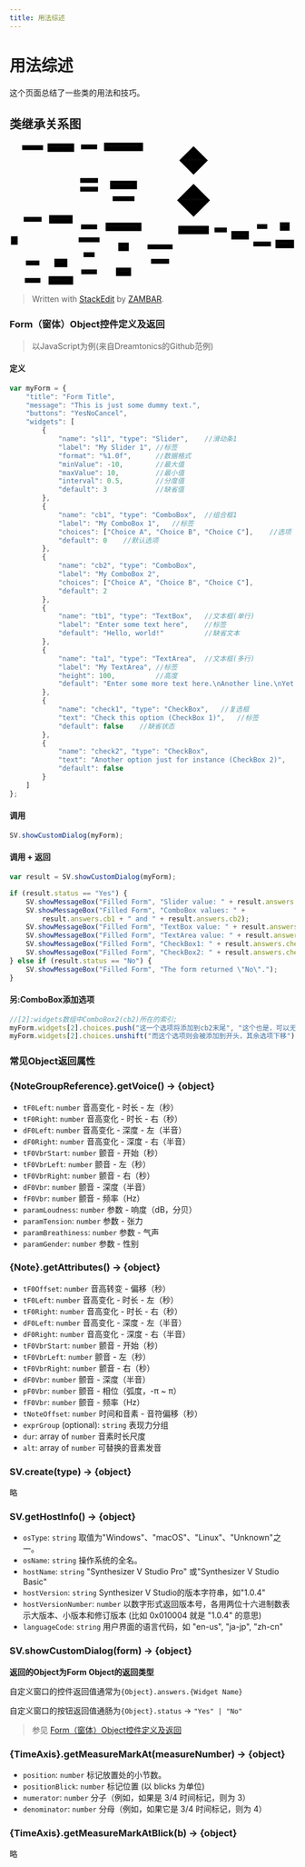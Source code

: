 ```yaml
---
title: 用法综述
---
```


# 用法综述

这个页面总结了一些类的用法和技巧。

## 类继承关系图
<svg id="mermaid-svg-vy9rh0UuHOfylwYI" width="100%" xmlns="http://www.w3.org/2000/svg" xmlns:xlink="http://www.w3.org/1999/xlink" height="802.296875" style="max-width: 1585.801513671875px;" viewBox="0 0 1585.801513671875 802.296875"><style>#mermaid-svg-vy9rh0UuHOfylwYI{font-family:"trebuchet ms",verdana,arial,sans-serif;font-size:16px;fill:#000000;}#mermaid-svg-vy9rh0UuHOfylwYI .error-icon{fill:#552222;}#mermaid-svg-vy9rh0UuHOfylwYI .error-text{fill:#552222;stroke:#552222;}#mermaid-svg-vy9rh0UuHOfylwYI .edge-thickness-normal{stroke-width:2px;}#mermaid-svg-vy9rh0UuHOfylwYI .edge-thickness-thick{stroke-width:3.5px;}#mermaid-svg-vy9rh0UuHOfylwYI .edge-pattern-solid{stroke-dasharray:0;}#mermaid-svg-vy9rh0UuHOfylwYI .edge-pattern-dashed{stroke-dasharray:3;}#mermaid-svg-vy9rh0UuHOfylwYI .edge-pattern-dotted{stroke-dasharray:2;}#mermaid-svg-vy9rh0UuHOfylwYI .marker{fill:#666;stroke:#666;}#mermaid-svg-vy9rh0UuHOfylwYI .marker.cross{stroke:#666;}#mermaid-svg-vy9rh0UuHOfylwYI svg{font-family:"trebuchet ms",verdana,arial,sans-serif;font-size:16px;}#mermaid-svg-vy9rh0UuHOfylwYI .label{font-family:"trebuchet ms",verdana,arial,sans-serif;color:#000000;}#mermaid-svg-vy9rh0UuHOfylwYI .cluster-label text{fill:#333;}#mermaid-svg-vy9rh0UuHOfylwYI .cluster-label span{color:#333;}#mermaid-svg-vy9rh0UuHOfylwYI .label text,#mermaid-svg-vy9rh0UuHOfylwYI span{fill:#000000;color:#000000;}#mermaid-svg-vy9rh0UuHOfylwYI .node rect,#mermaid-svg-vy9rh0UuHOfylwYI .node circle,#mermaid-svg-vy9rh0UuHOfylwYI .node ellipse,#mermaid-svg-vy9rh0UuHOfylwYI .node polygon,#mermaid-svg-vy9rh0UuHOfylwYI .node path{fill:#eee;stroke:#999;stroke-width:1px;}#mermaid-svg-vy9rh0UuHOfylwYI .node .label{text-align:center;}#mermaid-svg-vy9rh0UuHOfylwYI .node.clickable{cursor:pointer;}#mermaid-svg-vy9rh0UuHOfylwYI .arrowheadPath{fill:#333333;}#mermaid-svg-vy9rh0UuHOfylwYI .edgePath .path{stroke:#666;stroke-width:1.5px;}#mermaid-svg-vy9rh0UuHOfylwYI .flowchart-link{stroke:#666;fill:none;}#mermaid-svg-vy9rh0UuHOfylwYI .edgeLabel{background-color:white;text-align:center;}#mermaid-svg-vy9rh0UuHOfylwYI .edgeLabel rect{opacity:0.5;background-color:white;fill:white;}#mermaid-svg-vy9rh0UuHOfylwYI .cluster rect{fill:hsl(210,66.6666666667%,95%);stroke:#26a;stroke-width:1px;}#mermaid-svg-vy9rh0UuHOfylwYI .cluster text{fill:#333;}#mermaid-svg-vy9rh0UuHOfylwYI .cluster span{color:#333;}#mermaid-svg-vy9rh0UuHOfylwYI div.mermaidTooltip{position:absolute;text-align:center;max-width:200px;padding:2px;font-family:"trebuchet ms",verdana,arial,sans-serif;font-size:12px;background:hsl(-160,0%,93.3333333333%);border:1px solid #26a;border-radius:2px;pointer-events:none;z-index:100;}#mermaid-svg-vy9rh0UuHOfylwYI:root{--mermaid-font-family:"trebuchet ms",verdana,arial,sans-serif;}#mermaid-svg-vy9rh0UuHOfylwYI flowchart{fill:apa;}</style><g><g class="output"><g class="clusters"></g><g class="edgePaths"><g class="edgePath LS-SV LE-ArrV" id="L-SV-ArrV" style="opacity: 1;"><path class="path" d="M31.15766072540473,526.6015625L128.0859375,35.5390625L211.078125,35.5390625" marker-end="url(https://stackedit.io/app#arrowhead4241)" style="fill:none"></path><defs><marker id="arrowhead4241" viewBox="0 0 10 10" refX="9" refY="5" markerUnits="strokeWidth" markerWidth="8" markerHeight="6" orient="auto"><path d="M 0 0 L 10 5 L 0 10 z" class="arrowheadPath" style="stroke-width: 1; stroke-dasharray: 1, 0;"></path></marker></defs></g><g class="edgePath LS-SV LE-MEV" id="L-SV-MEV" style="opacity: 1;"><path class="path" d="M45.09375,528.5284303179556L128.0859375,432.62382888793945L219.390625,432.62382888793945" marker-end="url(https://stackedit.io/app#arrowhead4242)" style="fill:none"></path><defs><marker id="arrowhead4242" viewBox="0 0 10 10" refX="9" refY="5" markerUnits="strokeWidth" markerWidth="8" markerHeight="6" orient="auto"><path d="M 0 0 L 10 5 L 0 10 z" class="arrowheadPath" style="stroke-width: 1; stroke-dasharray: 1, 0;"></path></marker></defs></g><g class="edgePath LS-SV LE-Prj" id="L-SV-Prj" style="opacity: 1;"><path class="path" d="M45.09375,572.6575634040548L128.0859375,674.21875L248.75,674.21875" marker-end="url(https://stackedit.io/app#arrowhead4243)" style="fill:none"></path><defs><marker id="arrowhead4243" viewBox="0 0 10 10" refX="9" refY="5" markerUnits="strokeWidth" markerWidth="8" markerHeight="6" orient="auto"><path d="M 0 0 L 10 5 L 0 10 z" class="arrowheadPath" style="stroke-width: 1; stroke-dasharray: 1, 0;"></path></marker></defs></g><g class="edgePath LS-SV LE-PBCtrl" id="L-SV-PBCtrl" style="opacity: 1;"><path class="path" d="M37.28054291143716,573.3203125L128.0859375,770.9375L216.59375,770.9375" marker-end="url(https://stackedit.io/app#arrowhead4244)" style="fill:none"></path><defs><marker id="arrowhead4244" viewBox="0 0 10 10" refX="9" refY="5" markerUnits="strokeWidth" markerWidth="8" markerHeight="6" orient="auto"><path d="M 0 0 L 10 5 L 0 10 z" class="arrowheadPath" style="stroke-width: 1; stroke-dasharray: 1, 0;"></path></marker></defs></g><g class="edgePath LS-ArrV LE-ASSt" id="L-ArrV-ASSt" style="opacity: 1;"><path class="path" d="M358.265625,33.57357446835064L441.171875,31.359375L524.078125,31.359375" marker-end="url(https://stackedit.io/app#arrowhead4245)" style="fill:none"></path><defs><marker id="arrowhead4245" viewBox="0 0 10 10" refX="9" refY="5" markerUnits="strokeWidth" markerWidth="8" markerHeight="6" orient="auto"><path d="M 0 0 L 10 5 L 0 10 z" class="arrowheadPath" style="stroke-width: 1; stroke-dasharray: 1, 0;"></path></marker></defs></g><g class="edgePath LS-ArrV LE-CSys" id="L-ArrV-CSys" style="opacity: 1;"><path class="path" d="M304.7868644682543,58.8984375L441.171875,217.28125L557.75,232.530810560847" marker-end="url(https://stackedit.io/app#arrowhead4246)" style="fill:none"></path><defs><marker id="arrowhead4246" viewBox="0 0 10 10" refX="9" refY="5" markerUnits="strokeWidth" markerWidth="8" markerHeight="6" orient="auto"><path d="M 0 0 L 10 5 L 0 10 z" class="arrowheadPath" style="stroke-width: 1; stroke-dasharray: 1, 0;"></path></marker></defs></g><g class="edgePath LS-MEV LE-CSys" id="L-MEV-CSys" style="opacity: 1;"><path class="path" d="M306.56474866861953,409.26445388793945L441.171875,265.640625L557.75,251.3918168509586" marker-end="url(https://stackedit.io/app#arrowhead4247)" style="fill:none"></path><defs><marker id="arrowhead4247" viewBox="0 0 10 10" refX="9" refY="5" markerUnits="strokeWidth" markerWidth="8" markerHeight="6" orient="auto"><path d="M 0 0 L 10 5 L 0 10 z" class="arrowheadPath" style="stroke-width: 1; stroke-dasharray: 1, 0;"></path></marker></defs></g><g class="edgePath LS-MEV LE-NGrpR" id="L-MEV-NGrpR" style="opacity: 1;"><path class="path" d="M316.6153379257943,409.26445388793945L441.171875,318.1796875L632.2890625,318.1796875L834.875,318.1796875L995.5530110568933,468.2421875" marker-end="url(https://stackedit.io/app#arrowhead4248)" style="fill:none"></path><defs><marker id="arrowhead4248" viewBox="0 0 10 10" refX="9" refY="5" markerUnits="strokeWidth" markerWidth="8" markerHeight="6" orient="auto"><path d="M 0 0 L 10 5 L 0 10 z" class="arrowheadPath" style="stroke-width: 1; stroke-dasharray: 1, 0;"></path></marker></defs></g><g class="edgePath LS-MEV LE-TISSt" id="L-MEV-TISSt" style="opacity: 1;"><path class="path" d="M349.953125,450.00978479598655L441.171875,474.30351638793945L533,474.30351638793945" marker-end="url(https://stackedit.io/app#arrowhead4249)" style="fill:none"></path><defs><marker id="arrowhead4249" viewBox="0 0 10 10" refX="9" refY="5" markerUnits="strokeWidth" markerWidth="8" markerHeight="6" orient="auto"><path d="M 0 0 L 10 5 L 0 10 z" class="arrowheadPath" style="stroke-width: 1; stroke-dasharray: 1, 0;"></path></marker></defs></g><g class="edgePath LS-MEV LE-Trk" id="L-MEV-Trk" style="opacity: 1;"><path class="path" d="M316.90990462452635,455.98320388793945L441.171875,546.0222663879395L603.2109375,579.0696102479627" marker-end="url(https://stackedit.io/app#arrowhead4250)" style="fill:none"></path><defs><marker id="arrowhead4250" viewBox="0 0 10 10" refX="9" refY="5" markerUnits="strokeWidth" markerWidth="8" markerHeight="6" orient="auto"><path d="M 0 0 L 10 5 L 0 10 z" class="arrowheadPath" style="stroke-width: 1; stroke-dasharray: 1, 0;"></path></marker></defs></g><g class="edgePath LS-Prj LE-Trk" id="L-Prj-Trk" style="opacity: 1;"><path class="path" d="M320.59375,663.6925216528555L441.171875,628.359375L603.2109375,591.5970483485263" marker-end="url(https://stackedit.io/app#arrowhead4251)" style="fill:none"></path><defs><marker id="arrowhead4251" viewBox="0 0 10 10" refX="9" refY="5" markerUnits="strokeWidth" markerWidth="8" markerHeight="6" orient="auto"><path d="M 0 0 L 10 5 L 0 10 z" class="arrowheadPath" style="stroke-width: 1; stroke-dasharray: 1, 0;"></path></marker></defs></g><g class="edgePath LS-Prj LE-NGrp" id="L-Prj-NGrp" style="opacity: 1;"><path class="path" d="M320.59375,672.1206772289337L441.171875,665.078125L632.2890625,665.078125L834.875,665.078125L1020.5648422241211,665.078125L1170.9421844482422,665.078125L1261.157499824528,544.140625" marker-end="url(https://stackedit.io/app#arrowhead4252)" style="fill:none"></path><defs><marker id="arrowhead4252" viewBox="0 0 10 10" refX="9" refY="5" markerUnits="strokeWidth" markerWidth="8" markerHeight="6" orient="auto"><path d="M 0 0 L 10 5 L 0 10 z" class="arrowheadPath" style="stroke-width: 1; stroke-dasharray: 1, 0;"></path></marker></defs></g><g class="edgePath LS-Prj LE-TAx" id="L-Prj-TAx" style="opacity: 1;"><path class="path" d="M320.59375,685.5160649211261L441.171875,723.4375L590.4453125,723.4375" marker-end="url(https://stackedit.io/app#arrowhead4253)" style="fill:none"></path><defs><marker id="arrowhead4253" viewBox="0 0 10 10" refX="9" refY="5" markerUnits="strokeWidth" markerWidth="8" markerHeight="6" orient="auto"><path d="M 0 0 L 10 5 L 0 10 z" class="arrowheadPath" style="stroke-width: 1; stroke-dasharray: 1, 0;"></path></marker></defs></g><g class="edgePath LS-Trk LE-NGrpR" id="L-Trk-NGrpR" style="opacity: 1;"><path class="path" d="M661.3671875,585L834.875,585L974.1229661680674,514.9609375" marker-end="url(https://stackedit.io/app#arrowhead4254)" style="fill:none"></path><defs><marker id="arrowhead4254" viewBox="0 0 10 10" refX="9" refY="5" markerUnits="strokeWidth" markerWidth="8" markerHeight="6" orient="auto"><path d="M 0 0 L 10 5 L 0 10 z" class="arrowheadPath" style="stroke-width: 1; stroke-dasharray: 1, 0;"></path></marker></defs></g><g class="edgePath LS-NGrpR LE-NGrp" id="L-NGrpR-NGrp" style="opacity: 1;"><path class="path" d="M1105.322654724121,491.6015625L1170.9421844482422,491.6015625L1230.0046844482422,507.6124811746988" marker-end="url(https://stackedit.io/app#arrowhead4255)" style="fill:none"></path><defs><marker id="arrowhead4255" viewBox="0 0 10 10" refX="9" refY="5" markerUnits="strokeWidth" markerWidth="8" markerHeight="6" orient="auto"><path d="M 0 0 L 10 5 L 0 10 z" class="arrowheadPath" style="stroke-width: 1; stroke-dasharray: 1, 0;"></path></marker></defs></g><g class="edgePath LS-NGrp LE-Nte" id="L-NGrp-Nte" style="opacity: 1;"><path class="path" d="M1327.1609344482422,501.5856806575168L1400.9656219482422,472.421875L1499.3484344482422,472.421875" marker-end="url(https://stackedit.io/app#arrowhead4256)" style="fill:none"></path><defs><marker id="arrowhead4256" viewBox="0 0 10 10" refX="9" refY="5" markerUnits="strokeWidth" markerWidth="8" markerHeight="6" orient="auto"><path d="M 0 0 L 10 5 L 0 10 z" class="arrowheadPath" style="stroke-width: 1; stroke-dasharray: 1, 0;"></path></marker></defs></g><g class="edgePath LS-NGrp LE-Auto" id="L-NGrp-Auto" style="opacity: 1;"><path class="path" d="M1327.1609344482422,539.9768193424833L1400.9656219482422,569.140625L1474.7703094482422,569.140625" marker-end="url(https://stackedit.io/app#arrowhead4257)" style="fill:none"></path><defs><marker id="arrowhead4257" viewBox="0 0 10 10" refX="9" refY="5" markerUnits="strokeWidth" markerWidth="8" markerHeight="6" orient="auto"><path d="M 0 0 L 10 5 L 0 10 z" class="arrowheadPath" style="stroke-width: 1; stroke-dasharray: 1, 0;"></path></marker></defs></g><g class="edgePath LS-ASSt LE-GrpS" id="L-ASSt-GrpS" style="opacity: 1;"><path class="path" d="M740.5,31.359375L834.875,31.359375L964.6489725817373,84.10023853886817" marker-end="url(https://stackedit.io/app#arrowhead4258)" style="fill:none"></path><defs><marker id="arrowhead4258" viewBox="0 0 10 10" refX="9" refY="5" markerUnits="strokeWidth" markerWidth="8" markerHeight="6" orient="auto"><path d="M 0 0 L 10 5 L 0 10 z" class="arrowheadPath" style="stroke-width: 1; stroke-dasharray: 1, 0;"></path></marker></defs></g><g class="edgePath LS-TISSt LE-GrpS" id="L-TISSt-GrpS" style="opacity: 1;"><path class="path" d="M675.2066185838348,450.94414138793945L834.875,364.0390625L987.8858756178838,152.93353339376293" marker-end="url(https://stackedit.io/app#arrowhead4259)" style="fill:none"></path><defs><marker id="arrowhead4259" viewBox="0 0 10 10" refX="9" refY="5" markerUnits="strokeWidth" markerWidth="8" markerHeight="6" orient="auto"><path d="M 0 0 L 10 5 L 0 10 z" class="arrowheadPath" style="stroke-width: 1; stroke-dasharray: 1, 0;"></path></marker></defs></g><g class="edgePath LS-ASSt LE-SSB" id="L-ASSt-SSB" style="opacity: 1;"><path class="path" d="M671.638019991617,54.71875L834.875,151.62382888793945L974.0937887200613,283.0835580816966" marker-end="url(https://stackedit.io/app#arrowhead4260)" style="fill:none"></path><defs><marker id="arrowhead4260" viewBox="0 0 10 10" refX="9" refY="5" markerUnits="strokeWidth" markerWidth="8" markerHeight="6" orient="auto"><path d="M 0 0 L 10 5 L 0 10 z" class="arrowheadPath" style="stroke-width: 1; stroke-dasharray: 1, 0;"></path></marker></defs></g><g class="edgePath LS-TISSt LE-SSB" id="L-TISSt-SSB" style="opacity: 1;"><path class="path" d="M731.578125,489.8299962166194L834.875,505.98320388793945L974.5770045613726,372.2543513631308" marker-end="url(https://stackedit.io/app#arrowhead4261)" style="fill:none"></path><defs><marker id="arrowhead4261" viewBox="0 0 10 10" refX="9" refY="5" markerUnits="strokeWidth" markerWidth="8" markerHeight="6" orient="auto"><path d="M 0 0 L 10 5 L 0 10 z" class="arrowheadPath" style="stroke-width: 1; stroke-dasharray: 1, 0;"></path></marker></defs></g></g><g class="edgeLabels"><g class="edgeLabel" transform="translate(128.0859375,35.5390625)" style="opacity: 1;"><g transform="translate(-57.9921875,-13.359375)" class="label"><rect rx="0" ry="0" width="115.984375" height="26.71875"></rect><foreignObject width="115.984375" height="26.71875"><div xmlns="http://www.w3.org/1999/xhtml" style="display: inline-block; white-space: nowrap;"><span id="L-L-SV-ArrV" class="edgeLabel L-LS-SV' L-LE-ArrV">getArrangement</span></div></foreignObject></g></g><g class="edgeLabel" transform="translate(128.0859375,432.62382888793945)" style="opacity: 1;"><g transform="translate(-49.6796875,-13.359375)" class="label"><rect rx="0" ry="0" width="99.359375" height="26.71875"></rect><foreignObject width="99.359375" height="26.71875"><div xmlns="http://www.w3.org/1999/xhtml" style="display: inline-block; white-space: nowrap;"><span id="L-L-SV-MEV" class="edgeLabel L-LS-SV' L-LE-MEV">getMainEditor</span></div></foreignObject></g></g><g class="edgeLabel" transform="translate(128.0859375,674.21875)" style="opacity: 1;"><g transform="translate(-37.46875,-13.359375)" class="label"><rect rx="0" ry="0" width="74.9375" height="26.71875"></rect><foreignObject width="74.9375" height="26.71875"><div xmlns="http://www.w3.org/1999/xhtml" style="display: inline-block; white-space: nowrap;"><span id="L-L-SV-Prj" class="edgeLabel L-LS-SV' L-LE-Prj">getProject</span></div></foreignObject></g></g><g class="edgeLabel" transform="translate(128.0859375,770.9375)" style="opacity: 1;"><g transform="translate(-43.1796875,-13.359375)" class="label"><rect rx="0" ry="0" width="86.359375" height="26.71875"></rect><foreignObject width="86.359375" height="26.71875"><div xmlns="http://www.w3.org/1999/xhtml" style="display: inline-block; white-space: nowrap;"><span id="L-L-SV-PBCtrl" class="edgeLabel L-LS-SV' L-LE-PBCtrl">getPlayback</span></div></foreignObject></g></g><g class="edgeLabel" transform="translate(441.171875,31.359375)" style="opacity: 1;"><g transform="translate(-44.5625,-13.359375)" class="label"><rect rx="0" ry="0" width="89.125" height="26.71875"></rect><foreignObject width="89.125" height="26.71875"><div xmlns="http://www.w3.org/1999/xhtml" style="display: inline-block; white-space: nowrap;"><span id="L-L-ArrV-ASSt" class="edgeLabel L-LS-ArrV' L-LE-ASSt">getSelection</span></div></foreignObject></g></g><g class="edgeLabel" transform="translate(441.171875,217.28125)" style="opacity: 1;"><g transform="translate(-49.3984375,-13.359375)" class="label"><rect rx="0" ry="0" width="98.796875" height="26.71875"></rect><foreignObject width="98.796875" height="26.71875"><div xmlns="http://www.w3.org/1999/xhtml" style="display: inline-block; white-space: nowrap;"><span id="L-L-ArrV-CSys" class="edgeLabel L-LS-ArrV' L-LE-CSys">getNavigation</span></div></foreignObject></g></g><g class="edgeLabel" transform="translate(441.171875,265.640625)" style="opacity: 1;"><g transform="translate(-49.3984375,-13.359375)" class="label"><rect rx="0" ry="0" width="98.796875" height="26.71875"></rect><foreignObject width="98.796875" height="26.71875"><div xmlns="http://www.w3.org/1999/xhtml" style="display: inline-block; white-space: nowrap;"><span id="L-L-MEV-CSys" class="edgeLabel L-LS-MEV' L-LE-CSys">getNavigation</span></div></foreignObject></g></g><g class="edgeLabel" transform="translate(632.2890625,318.1796875)" style="opacity: 1;"><g transform="translate(-60.4765625,-13.359375)" class="label"><rect rx="0" ry="0" width="120.953125" height="26.71875"></rect><foreignObject width="120.953125" height="26.71875"><div xmlns="http://www.w3.org/1999/xhtml" style="display: inline-block; white-space: nowrap;"><span id="L-L-MEV-NGrpR" class="edgeLabel L-LS-MEV' L-LE-NGrpR">getCurrentGroup</span></div></foreignObject></g></g><g class="edgeLabel" transform="translate(441.171875,474.30351638793945)" style="opacity: 1;"><g transform="translate(-44.5625,-13.359375)" class="label"><rect rx="0" ry="0" width="89.125" height="26.71875"></rect><foreignObject width="89.125" height="26.71875"><div xmlns="http://www.w3.org/1999/xhtml" style="display: inline-block; white-space: nowrap;"><span id="L-L-MEV-TISSt" class="edgeLabel L-LS-MEV' L-LE-TISSt">getSelection</span></div></foreignObject></g></g><g class="edgeLabel" transform="translate(441.171875,546.0222663879395)" style="opacity: 1;"><g transform="translate(-57.90625,-13.359375)" class="label"><rect rx="0" ry="0" width="115.8125" height="26.71875"></rect><foreignObject width="115.8125" height="26.71875"><div xmlns="http://www.w3.org/1999/xhtml" style="display: inline-block; white-space: nowrap;"><span id="L-L-MEV-Trk" class="edgeLabel L-LS-MEV' L-LE-Trk">getCurrentTrack</span></div></foreignObject></g></g><g class="edgeLabel" transform="translate(441.171875,628.359375)" style="opacity: 1;"><g transform="translate(-30.625,-13.359375)" class="label"><rect rx="0" ry="0" width="61.25" height="26.71875"></rect><foreignObject width="61.25" height="26.71875"><div xmlns="http://www.w3.org/1999/xhtml" style="display: inline-block; white-space: nowrap;"><span id="L-L-Prj-Trk" class="edgeLabel L-LS-Prj' L-LE-Trk">getTrack</span></div></foreignObject></g></g><g class="edgeLabel" transform="translate(834.875,665.078125)" style="opacity: 1;"><g transform="translate(-50.125,-13.359375)" class="label"><rect rx="0" ry="0" width="100.25" height="26.71875"></rect><foreignObject width="100.25" height="26.71875"><div xmlns="http://www.w3.org/1999/xhtml" style="display: inline-block; white-space: nowrap;"><span id="L-L-Prj-NGrp" class="edgeLabel L-LS-Prj' L-LE-NGrp">getNoteGroup</span></div></foreignObject></g></g><g class="edgeLabel" transform="translate(441.171875,723.4375)" style="opacity: 1;"><g transform="translate(-43.3984375,-13.359375)" class="label"><rect rx="0" ry="0" width="86.796875" height="26.71875"></rect><foreignObject width="86.796875" height="26.71875"><div xmlns="http://www.w3.org/1999/xhtml" style="display: inline-block; white-space: nowrap;"><span id="L-L-Prj-TAx" class="edgeLabel L-LS-Prj' L-LE-TAx">getTimeAxis</span></div></foreignObject></g></g><g class="edgeLabel" transform="translate(834.875,585)" style="opacity: 1;"><g transform="translate(-69.375,-13.359375)" class="label"><rect rx="0" ry="0" width="138.75" height="26.71875"></rect><foreignObject width="138.75" height="26.71875"><div xmlns="http://www.w3.org/1999/xhtml" style="display: inline-block; white-space: nowrap;"><span id="L-L-Trk-NGrpR" class="edgeLabel L-LS-Trk' L-LE-NGrpR">getGroupReference</span></div></foreignObject></g></g><g class="edgeLabel" transform="translate(1170.9421844482422,491.6015625)" style="opacity: 1;"><g transform="translate(-34.0625,-13.359375)" class="label"><rect rx="0" ry="0" width="68.125" height="26.71875"></rect><foreignObject width="68.125" height="26.71875"><div xmlns="http://www.w3.org/1999/xhtml" style="display: inline-block; white-space: nowrap;"><span id="L-L-NGrpR-NGrp" class="edgeLabel L-LS-NGrpR' L-LE-NGrp">getTarget</span></div></foreignObject></g></g><g class="edgeLabel" transform="translate(1400.9656219482422,472.421875)" style="opacity: 1;"><g transform="translate(-28.484375,-13.359375)" class="label"><rect rx="0" ry="0" width="56.96875" height="26.71875"></rect><foreignObject width="56.96875" height="26.71875"><div xmlns="http://www.w3.org/1999/xhtml" style="display: inline-block; white-space: nowrap;"><span id="L-L-NGrp-Nte" class="edgeLabel L-LS-NGrp' L-LE-Nte">getNote</span></div></foreignObject></g></g><g class="edgeLabel" transform="translate(1400.9656219482422,569.140625)" style="opacity: 1;"><g transform="translate(-48.8046875,-13.359375)" class="label"><rect rx="0" ry="0" width="97.609375" height="26.71875"></rect><foreignObject width="97.609375" height="26.71875"><div xmlns="http://www.w3.org/1999/xhtml" style="display: inline-block; white-space: nowrap;"><span id="L-L-NGrp-Auto" class="edgeLabel L-LS-NGrp' L-LE-Auto">getParameter</span></div></foreignObject></g></g><g class="edgeLabel" transform="" style="opacity: 1;"><g transform="translate(0,0)" class="label"><rect rx="0" ry="0" width="0" height="0"></rect><foreignObject width="0" height="0"><div xmlns="http://www.w3.org/1999/xhtml" style="display: inline-block; white-space: nowrap;"><span id="L-L-ASSt-GrpS" class="edgeLabel L-LS-ASSt' L-LE-GrpS"></span></div></foreignObject></g></g><g class="edgeLabel" transform="" style="opacity: 1;"><g transform="translate(0,0)" class="label"><rect rx="0" ry="0" width="0" height="0"></rect><foreignObject width="0" height="0"><div xmlns="http://www.w3.org/1999/xhtml" style="display: inline-block; white-space: nowrap;"><span id="L-L-TISSt-GrpS" class="edgeLabel L-LS-TISSt' L-LE-GrpS"></span></div></foreignObject></g></g><g class="edgeLabel" transform="" style="opacity: 1;"><g transform="translate(0,0)" class="label"><rect rx="0" ry="0" width="0" height="0"></rect><foreignObject width="0" height="0"><div xmlns="http://www.w3.org/1999/xhtml" style="display: inline-block; white-space: nowrap;"><span id="L-L-ASSt-SSB" class="edgeLabel L-LS-ASSt' L-LE-SSB"></span></div></foreignObject></g></g><g class="edgeLabel" transform="" style="opacity: 1;"><g transform="translate(0,0)" class="label"><rect rx="0" ry="0" width="0" height="0"></rect><foreignObject width="0" height="0"><div xmlns="http://www.w3.org/1999/xhtml" style="display: inline-block; white-space: nowrap;"><span id="L-L-TISSt-SSB" class="edgeLabel L-LS-TISSt' L-LE-SSB"></span></div></foreignObject></g></g></g><g class="nodes"><g class="node default" id="flowchart-SV-28980" transform="translate(26.546875,549.9609375)" style="opacity: 1;"><rect rx="0" ry="0" x="-18.546875" y="-23.359375" width="37.09375" height="46.71875" class="label-container"></rect><g class="label" transform="translate(0,0)"><g transform="translate(-8.546875,-13.359375)"><foreignObject width="17.09375" height="26.71875"><div xmlns="http://www.w3.org/1999/xhtml" style="display: inline-block; white-space: nowrap;">SV</div></foreignObject></g></g></g><g class="node default" id="flowchart-ArrV-28981" transform="translate(284.671875,35.5390625)" style="opacity: 1;"><rect rx="0" ry="0" x="-73.59375" y="-23.359375" width="147.1875" height="46.71875" class="label-container"></rect><g class="label" transform="translate(0,0)"><g transform="translate(-63.59375,-13.359375)"><foreignObject width="127.1875" height="26.71875"><div xmlns="http://www.w3.org/1999/xhtml" style="display: inline-block; white-space: nowrap;">ArrangementView</div></foreignObject></g></g></g><g class="node default" id="flowchart-MEV-28983" transform="translate(284.671875,432.62382888793945)" style="opacity: 1;"><rect rx="0" ry="0" x="-65.28125" y="-23.359375" width="130.5625" height="46.71875" class="label-container"></rect><g class="label" transform="translate(0,0)"><g transform="translate(-55.28125,-13.359375)"><foreignObject width="110.5625" height="26.71875"><div xmlns="http://www.w3.org/1999/xhtml" style="display: inline-block; white-space: nowrap;">MainEditorView</div></foreignObject></g></g></g><g class="node default" id="flowchart-Prj-28985" transform="translate(284.671875,674.21875)" style="opacity: 1;"><rect rx="0" ry="0" x="-35.921875" y="-23.359375" width="71.84375" height="46.71875" class="label-container"></rect><g class="label" transform="translate(0,0)"><g transform="translate(-25.921875,-13.359375)"><foreignObject width="51.84375" height="26.71875"><div xmlns="http://www.w3.org/1999/xhtml" style="display: inline-block; white-space: nowrap;">Project</div></foreignObject></g></g></g><g class="node default" id="flowchart-PBCtrl-28987" transform="translate(284.671875,770.9375)" style="opacity: 1;"><rect rx="0" ry="0" x="-68.078125" y="-23.359375" width="136.15625" height="46.71875" class="label-container"></rect><g class="label" transform="translate(0,0)"><g transform="translate(-58.078125,-13.359375)"><foreignObject width="116.15625" height="26.71875"><div xmlns="http://www.w3.org/1999/xhtml" style="display: inline-block; white-space: nowrap;">PlayBackControl</div></foreignObject></g></g></g><g class="node default" id="flowchart-ASSt-28989" transform="translate(632.2890625,31.359375)" style="opacity: 1;"><rect rx="0" ry="0" x="-108.2109375" y="-23.359375" width="216.421875" height="46.71875" class="label-container"></rect><g class="label" transform="translate(0,0)"><g transform="translate(-98.2109375,-13.359375)"><foreignObject width="196.421875" height="26.71875"><div xmlns="http://www.w3.org/1999/xhtml" style="display: inline-block; white-space: nowrap;">ArrangementSelectionState</div></foreignObject></g></g></g><g class="node default" id="flowchart-CSys-28991" transform="translate(632.2890625,242.28125)" style="opacity: 1;"><rect rx="0" ry="0" x="-74.5390625" y="-23.359375" width="149.078125" height="46.71875" class="label-container"></rect><g class="label" transform="translate(0,0)"><g transform="translate(-64.5390625,-13.359375)"><foreignObject width="129.078125" height="26.71875"><div xmlns="http://www.w3.org/1999/xhtml" style="display: inline-block; white-space: nowrap;">CoordinateSystem</div></foreignObject></g></g></g><g class="node default" id="flowchart-NGrpR-28995" transform="translate(1020.5648422241211,491.6015625)" style="opacity: 1;"><rect rx="0" ry="0" x="-84.7578125" y="-23.359375" width="169.515625" height="46.71875" class="label-container"></rect><g class="label" transform="translate(0,0)"><g transform="translate(-74.7578125,-13.359375)"><foreignObject width="149.515625" height="26.71875"><div xmlns="http://www.w3.org/1999/xhtml" style="display: inline-block; white-space: nowrap;">NoteGroupReference</div></foreignObject></g></g></g><g class="node default" id="flowchart-TISSt-28997" transform="translate(632.2890625,474.30351638793945)" style="opacity: 1;"><rect rx="0" ry="0" x="-99.2890625" y="-23.359375" width="198.578125" height="46.71875" class="label-container"></rect><g class="label" transform="translate(0,0)"><g transform="translate(-89.2890625,-13.359375)"><foreignObject width="178.578125" height="26.71875"><div xmlns="http://www.w3.org/1999/xhtml" style="display: inline-block; white-space: nowrap;">TrackInnerSelectionState</div></foreignObject></g></g></g><g class="node default" id="flowchart-Trk-28999" transform="translate(632.2890625,585)" style="opacity: 1;"><rect rx="0" ry="0" x="-29.078125" y="-23.359375" width="58.15625" height="46.71875" class="label-container"></rect><g class="label" transform="translate(0,0)"><g transform="translate(-19.078125,-13.359375)"><foreignObject width="38.15625" height="26.71875"><div xmlns="http://www.w3.org/1999/xhtml" style="display: inline-block; white-space: nowrap;">Track</div></foreignObject></g></g></g><g class="node default" id="flowchart-NGrp-29003" transform="translate(1278.5828094482422,520.78125)" style="opacity: 1;"><rect rx="0" ry="0" x="-48.578125" y="-23.359375" width="97.15625" height="46.71875" class="label-container"></rect><g class="label" transform="translate(0,0)"><g transform="translate(-38.578125,-13.359375)"><foreignObject width="77.15625" height="26.71875"><div xmlns="http://www.w3.org/1999/xhtml" style="display: inline-block; white-space: nowrap;">NoteGroup</div></foreignObject></g></g></g><g class="node default" id="flowchart-TAx-29005" transform="translate(632.2890625,723.4375)" style="opacity: 1;"><rect rx="0" ry="0" x="-41.84375" y="-23.359375" width="83.6875" height="46.71875" class="label-container"></rect><g class="label" transform="translate(0,0)"><g transform="translate(-31.84375,-13.359375)"><foreignObject width="63.6875" height="26.71875"><div xmlns="http://www.w3.org/1999/xhtml" style="display: inline-block; white-space: nowrap;">TimeAxis</div></foreignObject></g></g></g><g class="node default" id="flowchart-Nte-29011" transform="translate(1526.2859344482422,472.421875)" style="opacity: 1;"><rect rx="0" ry="0" x="-26.9375" y="-23.359375" width="53.875" height="46.71875" class="label-container"></rect><g class="label" transform="translate(0,0)"><g transform="translate(-16.9375,-13.359375)"><foreignObject width="33.875" height="26.71875"><div xmlns="http://www.w3.org/1999/xhtml" style="display: inline-block; white-space: nowrap;">Note</div></foreignObject></g></g></g><g class="node default" id="flowchart-Auto-29013" transform="translate(1526.2859344482422,569.140625)" style="opacity: 1;"><rect rx="0" ry="0" x="-51.515625" y="-23.359375" width="103.03125" height="46.71875" class="label-container"></rect><g class="label" transform="translate(0,0)"><g transform="translate(-41.515625,-13.359375)"><foreignObject width="83.03125" height="26.71875"><div xmlns="http://www.w3.org/1999/xhtml" style="display: inline-block; white-space: nowrap;">Automation</div></foreignObject></g></g></g><g class="node default" id="flowchart-GrpS-29015" transform="translate(1020.5648422241211,106.3984375)" style="opacity: 1;"><polygon points="79.2140625,0 158.428125,-79.2140625 79.2140625,-158.428125 0,-79.2140625" transform="translate(-79.2140625,79.2140625)" class="label-container"></polygon><g class="label" transform="translate(0,0)"><g transform="translate(-54.65625,-13.359375)"><foreignObject width="109.3125" height="26.71875"><div xmlns="http://www.w3.org/1999/xhtml" style="display: inline-block; white-space: nowrap;">GroupSelection</div></foreignObject></g></g></g><g class="node default" id="flowchart-SSB-29019" transform="translate(1020.5648422241211,326.9273452758789)" style="opacity: 1;"><polygon points="91.31484375000001,0 182.62968750000002,-91.31484375000001 91.31484375000001,-182.62968750000002 0,-91.31484375000001" transform="translate(-91.31484375000001,91.31484375000001)" class="label-container"></polygon><g class="label" transform="translate(0,0)"><g transform="translate(-68.1015625,-13.359375)"><foreignObject width="136.203125" height="26.71875"><div xmlns="http://www.w3.org/1999/xhtml" style="display: inline-block; white-space: nowrap;">SelectionStateBase</div></foreignObject></g></g></g></g></g></g></svg>

> Written with [StackEdit](https://stackedit.io/) by [ZAMBAR](https://space.bilibili.com/156494172).

### Form（窗体）Object控件定义及返回

> 以JavaScript为例(来自Dreamtonics的Github范例)

#### 定义

``` js
var myForm = {
    "title": "Form Title",
    "message": "This is just some dummy text.",
    "buttons": "YesNoCancel",
    "widgets": [
        {
            "name": "sl1", "type": "Slider",	//滑动条1
            "label": "My Slider 1",	//标签
            "format": "%1.0f",		//数据格式
            "minValue": -10,		//最大值
            "maxValue": 10,			//最小值
            "interval": 0.5,		//分度值
            "default": 3			//缺省值
        },
        {
            "name": "cb1", "type": "ComboBox",	//组合框1
            "label": "My ComboBox 1",	//标签
            "choices": ["Choice A", "Choice B", "Choice C"],	//选项
            "default": 0	//默认选项
        },
        {
            "name": "cb2", "type": "ComboBox",
            "label": "My ComboBox 2",
            "choices": ["Choice A", "Choice B", "Choice C"],
            "default": 2
        },
        {
            "name": "tb1", "type": "TextBox",	//文本框(单行)
            "label": "Enter some text here",	//标签
            "default": "Hello, world!"			//缺省文本
        },
        {
            "name": "ta1", "type": "TextArea",	//文本框(多行)
            "label": "My TextArea",	//标签
            "height": 100,			//高度
            "default": "Enter some more text here.\nAnother line.\nYet another line!",	//缺省文本
        },
        {
            "name": "check1", "type": "CheckBox",	//复选框
            "text": "Check this option (CheckBox 1)",	//标签
            "default": false	//缺省状态
        },
        {
            "name": "check2", "type": "CheckBox",
            "text": "Another option just for instance (CheckBox 2)",
            "default": false
        }
    ]
};
```

#### 调用

``` js
SV.showCustomDialog(myForm);
```

#### 调用 + 返回

``` js
var result = SV.showCustomDialog(myForm);

if (result.status == "Yes") {
    SV.showMessageBox("Filled Form", "Slider value: " + result.answers.sl1 + result.answers.sl1);
    SV.showMessageBox("Filled Form", "ComboBox values: " +
        result.answers.cb1 + " and " + result.answers.cb2);
    SV.showMessageBox("Filled Form", "TextBox value: " + result.answers.tb1);
    SV.showMessageBox("Filled Form", "TextArea value: " + result.answers.ta1);
    SV.showMessageBox("Filled Form", "CheckBox1: " + result.answers.check1);
    SV.showMessageBox("Filled Form", "CheckBox2: " + result.answers.check2);
} else if (result.status == "No") {
    SV.showMessageBox("Filled Form", "The form returned \"No\".");
}
```

#### 另:ComboBox添加选项

```js
//[2]:widgets数组中ComboBox2(cb2)所在的索引;
myForm.widgets[2].choices.push("这一个选项将添加到cb2末尾", "这个也是，可以无限添加");
myForm.widgets[2].choices.unshift("而这个选项则会被添加到开头，其余选项下移");
```

### 常见Object返回属性

### {NoteGroupReference}.getVoice() → {object}

- `tF0Left`: `number` 音高变化 - 时长 - 左（秒）
- `tF0Right`: `number` 音高变化 - 时长 - 右（秒）
- `dF0Left`: `number` 音高变化 - 深度 - 左（半音）
- `dF0Right`: `number` 音高变化 - 深度 - 右（半音）
- `tF0VbrStart`: `number` 颤音 - 开始（秒）
- `tF0VbrLeft`: `number` 颤音 - 左（秒）
- `tF0VbrRight`: `number` 颤音 - 右（秒）
- `dF0Vbr`: `number` 颤音 - 深度（半音）
- `fF0Vbr`: `number` 颤音 - 频率（Hz）
- `paramLoudness`: `number` 参数 - 响度（dB，分贝）
- `paramTension`: `number` 参数 - 张力
- `paramBreathiness`: `number` 参数 - 气声
- `paramGender`: `number` 参数 - 性别

### {Note}.getAttributes() → {object}

- `tF0Offset`: `number` 音高转变 - 偏移（秒）
- `tF0Left`: `number` 音高变化 - 时长 - 左（秒）
- `tF0Right`: `number` 音高变化 - 时长 - 右（秒）
- `dF0Left`: `number` 音高变化 - 深度 - 左（半音）
- `dF0Right`: `number` 音高变化 - 深度 - 右（半音）
- `tF0VbrStart`: `number` 颤音 - 开始（秒）
- `tF0VbrLeft`: `number` 颤音 - 左（秒）
- `tF0VbrRight`: `number` 颤音 - 右（秒）
- `dF0Vbr`: `number` 颤音 - 深度（半音）
- `pF0Vbr`: `number` 颤音 - 相位（弧度，-π ~ π）
- `fF0Vbr`: `number` 颤音 - 频率（Hz）
- `tNoteOffset`: `number` 时间和音素 - 音符偏移（秒）
- `exprGroup` (optional): `string` 表现力分组
- `dur`: array of `number` 音素时长尺度
- `alt`: array of `number` 可替换的音素发音

### SV.create(type) → {object}

略

### SV.getHostInfo() → {object}

- `osType`: `string` 取值为"Windows"、"macOS"、"Linux"、"Unknown"之一。
- `osName`: `string` 操作系统的全名。
- `hostName`: `string` "Synthesizer V Studio Pro" 或"Synthesizer V Studio Basic"
- `hostVersion`: `string` Synthesizer V Studio的版本字符串，如"1.0.4"
- `hostVersionNumber`: `number` 以数字形式返回版本号，各用两位十六进制数表示大版本、小版本和修订版本 (比如 0x010004 就是 "1.0.4" 的意思)
- `languageCode`: `string` 用户界面的语言代码，如 "en-us", "ja-jp", "zh-cn"

### SV.showCustomDialog(form) → {object}

**返回的Object为Form Object的返回类型**

自定义窗口的控件返回值通常为`{Object}.answers.{Widget Name}`

自定义窗口的按钮返回值通肠为`{Object}.status` → `"Yes" | "No"`

> 参见 [Form（窗体）Object控件定义及返回](#Form（窗体）Object控件定义及返回)

### {TimeAxis}.getMeasureMarkAt(measureNumber) → {object}

 * `position`: `number` 标记放置处的小节数。
 * `positionBlick`: `number` 标记位置 (以 blicks 为单位)
 * `numerator`: `number` 分子（例如，如果是 3/4 时间标记，则为 3）
 * `denominator`: `number` 分母（例如，如果它是 3/4 时间标记，则为 4）

### {TimeAxis}.getMeasureMarkAtBlick(b) → {object}

略
